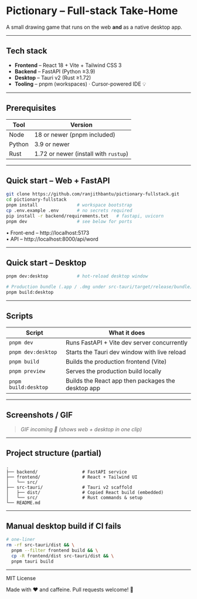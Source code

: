 # Pictionary – Full-stack Take-Home

A small drawing game that runs on the web **and** as a native desktop app.

---

## Tech stack

* **Frontend** – React 18 + Vite + Tailwind CSS 3
* **Backend** – FastAPI (Python ≥3.9)
* **Desktop** – Tauri v2 (Rust ≥1.72)
* **Tooling** – pnpm (workspaces) · Cursor-powered IDE 💡

---

## Prerequisites

| Tool | Version |
|------|---------|
| Node | 18 or newer (pnpm included) |
| Python | 3.9 or newer |
| Rust | 1.72 or newer (install with `rustup`) |

---

## Quick start – Web + FastAPI

```bash
git clone https://github.com/ranjithbantu/pictionary-fullstack.git
cd pictionary-fullstack
pnpm install               # workspace bootstrap
cp .env.example .env       # no secrets required
pip install -r backend/requirements.txt   # fastapi, uvicorn
pnpm dev                   # see below for ports
```

• Front-end  – http://localhost:5173  
• API        – http://localhost:8000/api/word

---

## Quick start – Desktop

```bash
pnpm dev:desktop           # hot-reload desktop window

# Production bundle (.app / .dmg under src-tauri/target/release/bundle)
pnpm build:desktop
```

---

## Scripts

| Script | What it does |
|--------|--------------|
| `pnpm dev` | Runs FastAPI + Vite dev server concurrently |
| `pnpm dev:desktop` | Starts the Tauri dev window with live reload |
| `pnpm build` | Builds the production frontend (Vite) |
| `pnpm preview` | Serves the production build locally |
| `pnpm build:desktop` | Builds the React app then packages the desktop app |

---

## Screenshots / GIF

> _GIF incoming  📸 (shows web + desktop in one clip)_

---

## Project structure (partial)

```
.
├── backend/                 # FastAPI service
├── frontend/                # React + Tailwind UI
│   └── src/
├── src-tauri/               # Tauri v2 scaffold
│   ├── dist/                # Copied React build (embedded)
│   └── src/                 # Rust commands & setup
└── README.md
```

---

## Manual desktop build if CI fails

```bash
# one-liner
rm -rf src-tauri/dist && \
  pnpm --filter frontend build && \
  cp -R frontend/dist src-tauri/dist && \
  pnpm tauri build
```

---

MIT License

Made with ❤️ and caffeine. Pull requests welcome! 🌟 